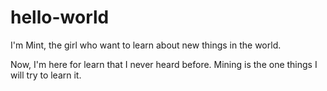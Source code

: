 # hello-world

I'm Mint, the girl who want to learn about new things in the world.

Now, I'm here for learn that I never heard before. Mining is the one things I will try to learn it.
